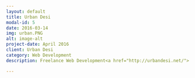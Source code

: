 ```yaml
---
layout: default
title: Urban Desi
modal-id: 5
date: 2016-03-14
img: urban.PNG
alt: image-alt
project-date: April 2016
client: Urban Desi
category: Web Development
description: Freelance Web Development<a href="http://urbandesi.net/"> Find here</a> 

---
```

